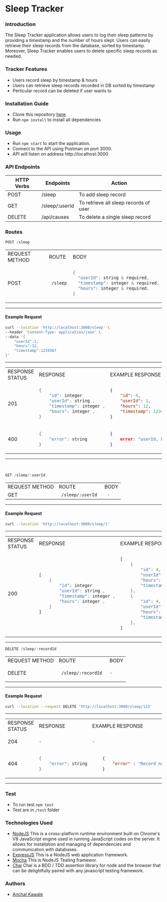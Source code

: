 # Sleep Tracker

### Introduction

The Sleep Tracker application allows users to log their sleep patterns by providing a timestamp and the number of hours slept. Users can easily retrieve their sleep records from the database, sorted by timestamp. Moreover, Sleep Tracker enables users to delete specific sleep records as needed.

### Tracker Features

- Users record sleep by timestamp & hours
- Users can retrieve sleep records recorded in DB sorted by timestamp
- Perticular record can be deleted if user wants to

### Installation Guide

- Clone this repository [here](https://github.com/Anchal0506/SleepTracker).
- Run `npm install` to install all dependencies

### Usage

- Run `npm start` to start the application.
- Connect to the API using Postman on port 3000.
- API will listen on address http://localhost:3000

### API Endpoints

| HTTP Verbs | Endpoints      | Action                                |
| ---------- | -------------- | ------------------------------------- |
| POST       | /sleep         | To add sleep record                   |
| GET        | /sleep/:userId | To retrieve all sleep records of user |
| DELETE     | /api/causes    | To delete a single sleep record       |

### Routes 

```js
POST /sleep
```

<table>
<tr>
<td> REQUEST METHOD </td> <td> ROUTE </td> <td> BODY </td>
</tr>
<tr>
<td> POST </td>
<td> <code> /sleep </code> </td>
<td>

```dart
{
  "userId": string & required,
  "timestamp": integer & required,
  "hours": integer & required,
}
```

</td>
</tr>
</table>

<hr>

#### Example Request
```bash
curl --location 'http://localhost:3000/sleep' \
--header 'Content-Type: application/json' \
--data '{
    "userId":1,
    "hours":12,
    "timestamp":1234567
}'
```
<hr>

<table>
<tr>
<td> RESPONSE STATUS </td>  <td> RESPONSE </td> <td> EXAMPLE RESPONSE </td>
</tr>
<tr>
<td> 201 </td>
<td>

```dart
{
    "id": integer
    "userId": string ,
    "timestamp": integer ,
    "hours": integer ,
}
```
<td> 

```json
{
    "id": 4,
    "userId": 1,
    "hours": 12,
    "timestamp": 1234567
}
```
</td>

</td>
</tr>
<tr>
<td> 400 </td>
<td>

```dart
{
    "error": string
}
```

</td>
<td>

```json
{
    error: "userId, hours, and timestamp are required" 
}
```
</td>
</tr>
</table>
<hr>
<br>

```js
GET /sleep/:userId
```

<table>
<tr>
<td> REQUEST METHOD </td> <td> ROUTE </td> <td> BODY </td>
</tr>
<tr>
<td> GET </td>
<td> <code> /sleep/:userId </code> </td>
<td>
<code> - </code>

</td>
</tr>
</table>

<hr>

#### Example Request
```bash
curl --location 'http://localhost:3000/sleep/1'
```
<hr>



<table>
<tr>
<td> RESPONSE STATUS </td>  <td> RESPONSE </td> <td> EXAMPLE RESPONSE </td>
</tr>
<tr>
<td> 200 </td>
<td>

```dart
[
    {
        "id": integer
        "userId": string ,
        "timestamp": integer ,
        "hours": integer ,
    }
]
```

</td>
<td>

```dart
[
    {
        "id": 4,
        "userId": 1,
        "hours": 12,
        "timestamp": 1234567
    },
    {
        "id": 4,
        "userId": 1,
        "hours": 12,
        "timestamp": 1234567
    },
]
```
</td>
</tr>
</table>
<hr>


```js
DELETE /sleep/:recordId
```

<table>
<tr>
<td> REQUEST METHOD </td> <td> ROUTE </td> <td> BODY </td>
</tr>
<tr>
<td> DELETE </td>
<td> <code> /sleep/:recordId </code> </td>
<td>

`-`

</td>
</tr>
</table>

<hr>

#### Example Request

```bash
curl --location --request DELETE 'http://localhost:3000/sleep/123' 
```

<hr>

<table>
<tr>
<td> RESPONSE STATUS </td>  <td> RESPONSE </td> <td> EXAMPLE RESPONSE </td>
</tr>
<tr>
<td> 204 </td>
<td>

`-`

</td>
<td> 

`-`
</td>
</tr>
<tr>
<td> 404 </td>
<td>

```dart
{
    "error": string
}
```
</td>
<td>

```json
    {
        "error" : "Record not found"
    }
```
</td>
</tr>
</table>
<hr>



### Test

- To run test `npm test`
- Test are in `/test` folder

### Technologies Used

- [NodeJS](https://nodejs.org/) This is a cross-platform runtime environment built on Chrome's V8 JavaScript engine used in running JavaScript codes on the server. It allows for installation and managing of dependencies and communication with databases.
- [ExpressJS](https://www.expresjs.org/) This is a NodeJS web application framework.
- [Mocha](https://mochajs.org/) This is NodeJS Teating framewor.
- [Chai](https://www.chaijs.com/) Chai is a BDD / TDD assertion library for node and the browser that can be delightfully paired with any javascript testing framework.

### Authors

- [Anchal Kawale](https://github.com/Anchal0506)
